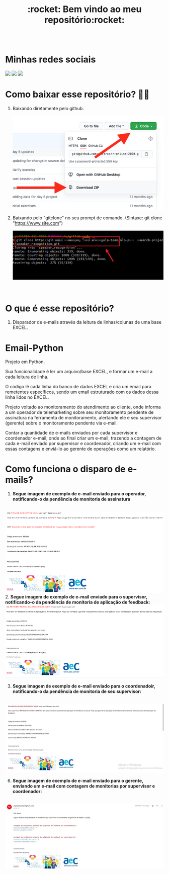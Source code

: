 <div align="center">
  <h1> :rocket: Bem vindo ao meu repositório:rocket: </h1>
</div>

<br>
<br>

<div>
  <h1> Minhas redes sociais</h1>
  <a href="https://www.youtube.com/channel/UC88QEmxaSyY_V2vXn1RMgQQ" target="_blank"><img src="https://img.shields.io/badge/YouTube-FF0000?style=for-the-badge&logo=youtube&logoColor=white" target="_blank"></a>
<a href="https://www.instagram.com/_anthonny_michael_dev/" target="_blank"><img src="https://img.shields.io/badge/-Instagram-%23E4405F?style=for-the-badge&logo=instagram&logoColor=white" target="_blank"></a>
<a href="https://www.linkedin.com/in/anthonny-michael-64450a206/" target="_blank"><img src="https://img.shields.io/badge/-LinkedIn-%230077B5?style=for-the-badge&logo=linkedin&logoColor=white" target="_blank"></a> 
</div>



# Como baixar esse repositório? :sassy_man:

1. Baixando diretamente pelo github.

    <img src="/Email-Python/Email-Python/readme/Github Download Repo.png" />

2.  Baixando pelo "gitclone" no seu prompt de comando. (Sintaxe: git clone "https://www.site.com")

    <img src="/Email-Python/Email-Python/readme/Git clone.png" />
    
<br>

# O que é esse repositório?

1. Disparador de e-mails através da leitura de linhas/colunas de uma base EXCEL.

# Email-Python
Projeto em Python.

Sua funcionalidade é ler um arquivo/base EXCEL, e formar um e-mail a cada leitura de linha.

O código lê cada linha do banco de dados EXCEL e cria um email para remetentes específicos, sendo um email estruturado com os dados dessa linha lidos no EXCEL.

Projeto voltado ao monitoramento do atendimento ao cliente, onde informa a um operador de telemarketing sobre seu monitoramento pendente de assinatura na ferramenta de monitoramento, alertando ele e seu supervisor (gerente) sobre o monitoramento pendente via e-mail.

Contar a quantidade de e-mails enviados por cada supervisor e coordenador e-mail, onde ao final criar um e-mail, trazendo a contagem de cada e-mail enviado por supervisor e coordenador, criando um e-mail com essas contagens e enviá-lo ao gerente de operações como um relatório.

# Como funciona o disparo de e-mails?

1. <strong>Segue imagem de exemplo de e-mail enviado para o operador, notificando-o da pendência de monitoria de assinatura</strong>
<br>
   <img src="/Email-Python/Email-Python/readme/operador.png" />
<br>
2. <strong>Segue imagem de exemplo de e-mail enviado para o supervisor, notificando-o da pendência de monitoria de aplicação de feedback:</strong>
<br>
   <img src="/Email-Python/Email-Python/readme/supervisor.png" />
<br>

3. <strong>Segue imagem de exemplo de e-mail enviado para o coordenadoir, notificando-o da pendência de monitoria de seu supervisor:</strong>
<br>
   <img src="/Email-Python/Email-Python/readme/coordenador.jpg" />
<br>

6. <strong>Segue imagem de exemplo de e-mail enviado para o gerente, enviando um e-mail com contagem de monitorias por supervisor e coordenador:</strong>
<br>
   <img src="/Email-Python/Email-Python/readme/gerente.jpg" />
